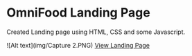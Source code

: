 # OmniFood Landing Page

Created Landing page using HTML, CSS and some Javascript.

![Alt text](img/Capture 2.PNG)
[View Landing Page](https://omnifood-frass.netlify.app/)

